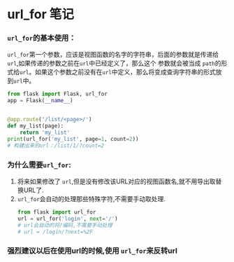 # url_for 笔记

### `url_for`的基本使用：  
`url_for`第一个参数，应该是视图函数的名字的字符串，后面的参数就是传递给`url`,如果传递的参数之前在`url`中已经定义了，那么这个
参数就会被当成 `path`的形式给`url`。如果这个参数之前没有在`url`中定义，那么将变成查询字符串的形式放到`url`中。  
```python
from flask import Flask, url_for
app = Flask(__name__)


@app.route('/list/<page>/')
def my_list(page):
    return 'my_list'
print(url_for('my_list', page=1, count=2))
# 构建出来的url：/list/1/?count=2
```

### 为什么需要`url_for`:  
1. 将来如果修改了 `url`,但是没有修改该URL对应的视图函数名,就不用导出取替换URL了.   
2. `url_for`会自动的处理那些特殊字符,不需要手动取处理.  
    ```python
   from flask import url_for
   url = url_for('login', next='/')
   # url会自动的将/编码,不需要手动处理
   # url = /login/?next=%2F
    ```

### 强烈建议以后在使用url的时候,使用 `url_for`来反转url




